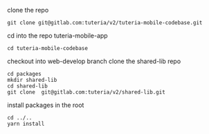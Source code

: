 clone the repo
```
git clone git@gitlab.com:tuteria/v2/tuteria-mobile-codebase.git
```

cd into the repo tuteria-mobile-app
```
cd tuteria-mobile-codebase
```

checkout into web-develop branch
clone the shared-lib repo
```
cd packages
mkdir shared-lib
cd shared-lib
git clone  git@gitlab.com:tuteria/v2/shared-lib.git
```

install packages in the root
```
cd ../..
yarn install

```

